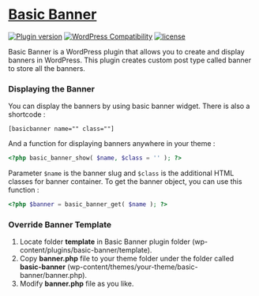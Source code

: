 # [Basic Banner](https://wordpress.org/plugins/basic-banner/)

[![Plugin version](https://img.shields.io/wordpress/plugin/v/basic-banner.svg)](https://wordpress.org/plugins/basic-banner/)
[![WordPress Compatibility](https://img.shields.io/wordpress/v/basic-banner.svg)](https://wordpress.org/plugins/basic-banner/)
[![license](https://img.shields.io/badge/license-GPL--2.0%2B-red.svg)](https://github.com/hisman/basic-banner/blob/master/LICENSE.txt)

Basic Banner is a WordPress plugin that allows you to create and display banners in WordPress. This plugin creates custom post type called banner to store all the banners.

### Displaying the Banner

You can display the banners by using basic banner widget. There is also a shortcode :

```
[basicbanner name="" class=""]
```

And a function for displaying banners anywhere in your theme :

```php
<?php basic_banner_show( $name, $class = '' ); ?>
```

Parameter `$name` is the banner slug and `$class` is the additional HTML classes for banner container. To get the banner object, you can use this function :

```php
<?php $banner = basic_banner_get( $name ); ?>
```

### Override Banner Template

1. Locate folder **template** in Basic Banner plugin folder (wp-content/plugins/basic-banner/template).
2. Copy **banner.php** file to your theme folder under the folder called **basic-banner** (wp-content/themes/your-theme/basic-banner/banner.php).
3. Modify **banner.php** file as you like.
